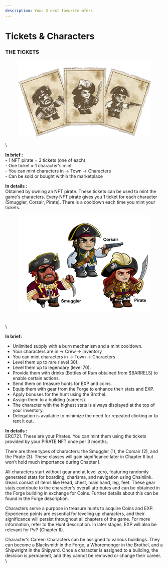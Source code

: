 ```yaml
---
description: Your 3 next favorite mfers
---
```


# Tickets & Characters

### THE TICKETS

<figure><img src="../../.gitbook/assets/ticket.png" alt=""><figcaption></figcaption></figure>

\


**In brief :** \
\- 1 NFT pirate = 3 tickets (one of each)\
\- One ticket = 1 character's mint\
\- You can mint characters in -> Town -> Characters\
\- Can be sold or bought within the marketplace



**In details :** \
Obtained by owning an NFT pirate. These tickets can be used to mint the game's characters. Every NFT pirate gives you 1 ticket for each character (Smuggler, Corsair, Pirate). There is a cooldown each time you mint your tickets.&#x20;





<figure><img src="../../.gitbook/assets/all 3 characters.png" alt=""><figcaption></figcaption></figure>

\
\


**In brief:**

* Unlimited supply with a burn mechanism and a mint cooldown.
* Your characters are in -> Crew -> Inventory
* You can mint characters in -> Town -> Characters
* Level them up to rare (level 30).
* Level them up to legendary (level 70).
* Provide them with drinks (Bottles of Rum obtained from $BARRELS) to enable certain actions.
* Send them on treasure hunts for EXP and coins.
* Equip them with gear from the Forge to enhance their stats and EXP.
* Apply bonuses for the hunt using the Brothel.
* Assign them to a building (careers).
* The character with the highest stats is always displayed at the top of your inventory.
* Delegation is available to minimize the need for repeated clicking or to rent it out.



**In details :** \
ERC721. These are your Pirates. You can mint them using the tickets provided by your PIRATE NFT once per 3 months.&#x20;

There are three types of characters: the Smuggler (1), the Corsair (2), and the Pirate (3). These classes will gain significance later in Chapter II but won't hold much importance during Chapter I.

All characters start without gear and at level zero, featuring randomly generated stats for boarding, charisma, and navigation using Chainlink. Gears consist of items like Head, chest, main hand, leg, feet. These gear stats contribute to the character's overall attributes and can be obtained in the Forge building in exchange for Coins. Further details about this can be found in the Forge description.

Characters serve a purpose in treasure hunts to acquire Coins and EXP. Experience points are essential for leveling up characters, and their significance will persist throughout all chapters of the game. For more information, refer to the Hunt description. In later stages, EXP will also be relevant for PvP (Chapter II).

Character's Career: Characters can be assigned to various buildings. They can become a Blacksmith in the Forge, a Whoremonger in the Brothel, and a Shipwright in the Shipyard. Once a character is assigned to a building, the decision is permanent, and they cannot be removed or change their career.\
\


